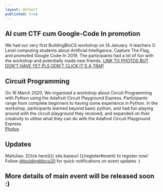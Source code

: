 ```yaml
---
layout: default
published: true
---
```


## AI cum CTF cum Google-Code In promotion
We had our very first BuildingBloCS workshop on 14 January. It teachers O Level computing students about Artificial Intelligence, Capture The Flag, and promoted Google Code-In 2019. The participants had a lot of fun with the workshop and potentially made new friends.
<a class="btn" href="example.com">LINK TO PHOTOS BUT DON'T HAVE YET PLS ODN'T CLICK IT'S A TRAP</a>

## Circuit Programming
On 16 March 2020, We organised a workshop about Circuit Programming with Python using the Adafruit Circuit Playground Express. Participants range from complete beginners to having some experience in Python. In the workshop, participants learned beyond basic python, and had fun playing around with the circuit playground they received, and expanded on their creativity to utilise what they can do with the Adafruit Circuit Playground Express.<br>
<a class="btn" href="https://photos.app.goo.gl/HWpBV3mRVwjM55ez5">Photos</a>

## Updates

Maituliao. [Click here]({{ site.baseurl }}/register#event) to register now!
Follow [@buildingblocs20](https://instagram.com/buildingblocs20) for quick notifications on event updates :)

<!--

## Fringe Games

We have **8 exciting games** lined up for you in BuildingBloCS 2018- From decoding secret passages, to solving puzzles, the possibilities are boundless! 
Participants will be pushed to work together and compete against other teams in a race against time.

Details and instructions of the fringe games will be released on the day itself for an element of surprise. **The Best Performing Team will win attractive prizes ;)**

# Photos

<a class="btn" href="https://photos.app.goo.gl/cntLndL2gY9cu0jK2">View Album</a>
-->
## More details of main event will be released soon :)
